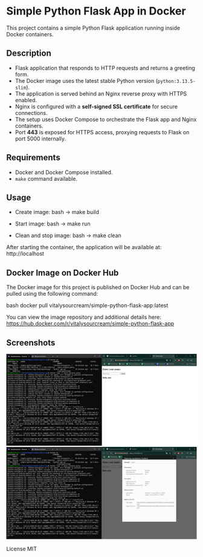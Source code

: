 # Simple Python Flask App in Docker

This project contains a simple Python Flask application running inside Docker containers.

## Description

- Flask application that responds to HTTP requests and returns a greeting form.
- The Docker image uses the latest stable Python version (`python:3.13.5-slim`).
- The application is served behind an Nginx reverse proxy with HTTPS enabled.
- Nginx is configured with a **self-signed SSL certificate** for secure connections.
- The setup uses Docker Compose to orchestrate the Flask app and Nginx containers.
- Port **443** is exposed for HTTPS access, proxying requests to Flask on port 5000 internally.

## Requirements

- Docker and Docker Compose installed.
- `make` command available.

## Usage

- Create image:
bash -> make build

- Start image:
bash -> make run

- Clean and stop image:
bash -> make clean

After starting the container, the application will be available at:
http://localhost

## Docker Image on Docker Hub

The Docker image for this project is published on Docker Hub and can be pulled using the following command:

bash
docker pull vitalysourcream/simple-python-flask-app:latest

You can view the image repository and additional details here:
https://hub.docker.com/r/vitalysourcream/simple-python-flask-app

## Screenshots

![App running](screenshots/app_running.jpg)
![Nginx logs](screenshots/app_cert.jpg)

License
MIT
